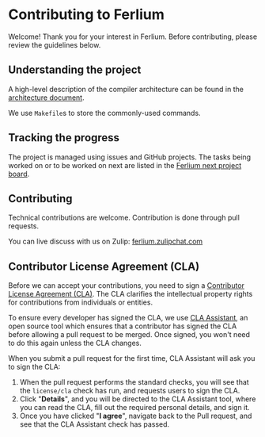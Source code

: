 # Contributing to Ferlium

Welcome! Thank you for your interest in Ferlium.
Before contributing, please review the guidelines below.

## Understanding the project

A high-level description of the compiler architecture can be found in the [architecture document](doc/architecture.md).

We use `Makefile`s to store the commonly-used commands.

## Tracking the progress

The project is managed using issues and GitHub projects.
The tasks being worked on or to be worked on next are listed in the [Ferlium next project board](https://github.com/orgs/enlightware/projects/1).


## Contributing

Technical contributions are welcome.
Contribution is done through pull requests.

You can live discuss with us on Zulip: [ferlium.zulipchat.com](https://ferlium.zulipchat.com)

## Contributor License Agreement (CLA)

Before we can accept your contributions, you need to sign a [Contributor License Agreement (CLA)](https://gist.github.com/stephanemagnenat/687894020a6df8d9e1ebda4514987abe).
The CLA clarifies the intellectual property rights for contributions from individuals or entities.

To ensure every developer has signed the CLA, we use [CLA Assistant](https://cla-assistant.io/), an open source tool which ensures that a contributor has signed the CLA before allowing a pull request to be merged.
Once signed, you won't need to do this again unless the CLA changes.

When you submit a pull request for the first time, CLA Assistant will ask you to sign the CLA:
1. When the pull request performs the standard checks, you will see that the `license/cla` check has run, and requests users to sign the CLA.
2. Click "**Details**", and you will be directed to the CLA Assistant tool, where you can read the CLA, fill out the required personal details, and sign it.
3. Once you have clicked "**I agree**", navigate back to the Pull request, and see that the CLA Assistant check has passed.
